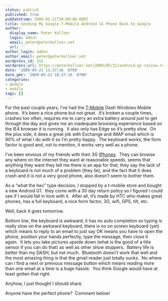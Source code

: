 ```yaml
---
status: publish
published: true
pubDatetime: 2009-05-21T20:00:00.000Z
title: Sending My Google T-Mobile Android G1 Phone Back to Google
author:
  display_name: Peter Kellner
  login: admin
  email: peter@peterkellner.net
  url: ''
author_login: admin
author_email: peter@peterkellner.net
wordpress_id: 311
wordpress_url: https://peterkellner.net/2009/05/21/android-g1-review-returning/
date: '2009-05-21 11:37:16 -0700'
date_gmt: '2009-05-21 18:37:16 -0700'
categories:
- google
- mobile
tags: []
---
```

<p>For the past couple years, I’ve had the <a href="http://www.t-mobile.com/">T-Mobile</a> Dash Windows Mobile phone.&#160; It’s been a nice phone but not great.&#160; It’s broken a couple times, crashes too often, requires me to carry an extra battery around just to get through the day and gives me an inadequate browsing experience based on the IE4 browser it is running.&#160; It also only has Edge so it’s pretty slow.&#160; On the plus side, it does a great job with Exchange and IMAP email which is 90% of what I do with it so I’m pretty happy.&#160; The keyboard works, the form factor is good and, not to mention, it works very well as a phone.</p>
<p>I’ve been envious of my friends with their 3G <a href="http://www.apple.com/iphone/">IPhones</a>.&#160; They can browse any where on the internet they want at reasonable speeds, seems that anything they want they tell me there is an app for that, they say the lack of a keyboard is not much of a problem (they lie), and the fact that it does crash and it is not a very good phone, also doesn’t seem to bother them.</p>
<p> <!--more-->
<p>As a “what the hec” type decision, I stopped by a t-mobile store and bought a new Android G1.&#160; they come with a 30 day return policy so I figured I could see if I would fall in love with it.&#160; After all, it’s made by HTC who makes great phones, has a full keyboard, a nice form factor, 3G, wifi, GPS, tilt, etc.</p>
<p>Well, back it goes tomorrow. </p>
<p>Bottom line, the keyboard is awkward, it has no auto completion so typing is really slow on the awkward keyboard, there is no on screen keyboard (yet) which means to reply to an email to just say OK means you have to open the phone, position your hands perfectly, type the message, then close it again.&#160; It lets you take pictures upside down (what is the good of a title sensor if you can do that) as well as other show stoppers.&#160; Battery life is better than my DASH, but not much.&#160; Bluetooth doesn’t work that well and the most amazing thing is that the gmail reader just totally sucks.&#160; No where can i find a next or previous message button which means reading more than one email at a time is a huge hassle.&#160; You think Google would have at least gotten that right.</p>
<p>Anyhow, I just thought I should share.</p>
<p>Anyone have the perfect phone?&#160; Comment below!</p>
